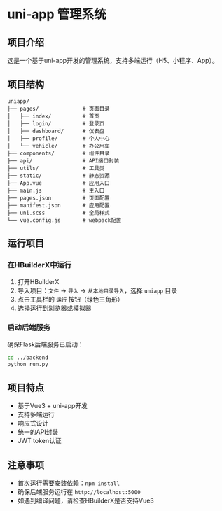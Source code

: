 # uni-app 管理系统

## 项目介绍
这是一个基于uni-app开发的管理系统，支持多端运行（H5、小程序、App）。

## 项目结构
```
uniapp/
├── pages/              # 页面目录
│   ├── index/          # 首页
│   ├── login/          # 登录页
│   ├── dashboard/      # 仪表盘
│   ├── profile/        # 个人中心
│   └── vehicle/        # 办公用车
├── components/         # 组件目录
├── api/                # API接口封装
├── utils/              # 工具类
├── static/             # 静态资源
├── App.vue             # 应用入口
├── main.js             # 主入口
├── pages.json          # 页面配置
├── manifest.json       # 应用配置
├── uni.scss            # 全局样式
└── vue.config.js       # webpack配置
```

## 运行项目

### 在HBuilderX中运行
1. 打开HBuilderX
2. 导入项目：`文件` -> `导入` -> `从本地目录导入`，选择 `uniapp` 目录
3. 点击工具栏的 `运行` 按钮（绿色三角形）
4. 选择运行到浏览器或模拟器

### 启动后端服务
确保Flask后端服务已启动：
```bash
cd ../backend
python run.py
```

## 项目特点
- 基于Vue3 + uni-app开发
- 支持多端运行
- 响应式设计
- 统一的API封装
- JWT token认证

## 注意事项
- 首次运行需要安装依赖：`npm install`
- 确保后端服务运行在 `http://localhost:5000`
- 如遇到编译问题，请检查HBuilderX是否支持Vue3